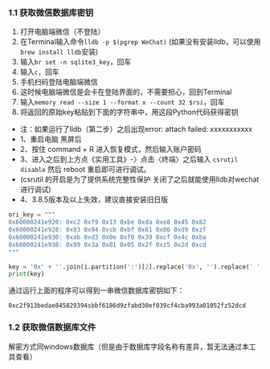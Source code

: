 ### 1.1 获取微信数据库密钥

1. 打开电脑端微信（不登陆）
2. 在Terminal输入命令`lldb -p $(pgrep WeChat)` (如果没有安装lldb，可以使用`brew install lldb`安装)
3. 输入`br set -n sqlite3_key`，回车
4. 输入`c`，回车
5. 手机扫码登陆电脑端微信
6. 这时候电脑端微信是会卡在登陆界面的，不需要担心，回到Terminal
7. 输入`memory read --size 1 --format x --count 32 $rsi`，回车
8. 将返回的原始key粘贴到下面的字符串中，用这段Python代码获得密钥

* 注：如果运行了lldb（第二步）之后出现error: attach failed: xxxxxxxxxxx 
*    1、重启电脑 黑屏后
*    2、按住 command + R 进入恢复模式，然后输入账户密码
*    3、进入之后到上方点《实用工具》-〉点击〈终端〉之后输入 `csrutil disable` 然后 reboot 重启即可进行调试。
*    (csrutil 的开启是为了提供系统完整性保护 关闭了之后就能使用lldb对wechat进行调试)
*    4、3.8.5版本及以上失效，建议直接安装旧日版

```python
ori_key = """
0x60000241e920: 0xc2 0xf9 0x13 0xbe 0xda 0xe8 0x45 0x82
0x60000241e928: 0x93 0x94 0xsb 0xbf 0x61 0x86 0xd9 0xzf
0x60000241e930: 0xab 0xd3 0x0e 0xf0 0x39 0xcf 0x4c 0xba
0x60000241e938: 0x99 0x3a 0x01 0x05 0x2f 0xz5 0x2d 0xcd
"""

key = '0x' + ''.join(i.partition(':')[2].replace('0x', '').replace(' ', '') for i in ori_key.split('\n')[1:5])
print(key)
```

通过运行上面的程序可以得到一串微信数据库密钥如下：

`0xc2f913bedae845829394sbbf6186d9zfabd30ef039cf4cba993a01052fz52dcd`

### 1.2 获取微信数据库文件

解密方式同windows数据库（但是由于数据库字段名称有差异，暂无法通过本工具查看）